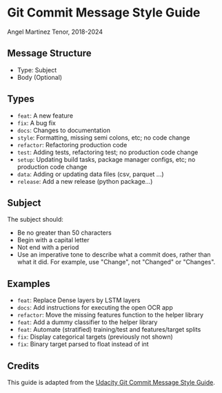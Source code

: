 # Git Commit Message Style Guide
Angel Martinez Tenor, 2018-2024

## Message Structure
- Type: Subject
- Body (Optional)

## Types
- `feat`: A new feature
- `fix`: A bug fix
- `docs`: Changes to documentation
- `style`: Formatting, missing semi colons, etc; no code change
- `refactor`: Refactoring production code
- `test`: Adding tests, refactoring test; no production code change
- `setup`: Updating build tasks, package manager configs, etc; no production code change
- `data`: Adding or updating data files (csv, parquet ...)
- `release`: Add a new release (python package...)

## Subject
The subject should:
- Be no greater than 50 characters
- Begin with a capital letter
- Not end with a period
- Use an imperative tone to describe what a commit does, rather than what it did. For example, use "Change", not "Changed" or "Changes".

## Examples
- `feat`: Replace Dense layers by LSTM layers
- `docs`: Add instructions for executing the open OCR app
- `refactor`: Move the missing features function to the helper library
- `feat`: Add a dummy classifier to the helper library
- `feat`: Automate (stratified) training/test and features/target splits
- `fix`: Display categorical targets (previously not shown)
- `fix`: Binary target parsed to float instead of int

## Credits
This guide is adapted from the [Udacity Git Commit Message Style Guide](https://udacity.github.io/git-styleguide/).
